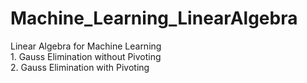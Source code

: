 # Machine_Learning_LinearAlgebra
Linear Algebra for Machine Learning </br>
    1. Gauss Elimination without Pivoting </br>
    2. Gauss Elimination with Pivoting </br>

